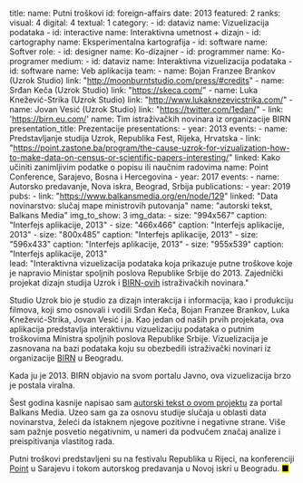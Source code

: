title: 
    name: Putni troškovi
id: foreign-affairs
date: 2013
featured: 2
ranks:
    visual: 4
    digital: 4
    textual: 1
category: 
    - id: dataviz
      name: Vizuelizacija podataka
    - id: interactive
      name: Interaktivna umetnost + dizajn
    - id: cartography
      name: Eksperimentalna kartografija
    - id: software
      name: Softver
role:
    - id: designer
      name: Ko-dizajner
    - id: programmer
      name: Ko-programer
medium:
    - id: dataviz
      name: Interaktivna vizuelizacija podataka
    - id: software
      name: Veb aplikacija
team:
    - name: Bojan Franzee Brankov (Uzrok Studio)
      link: "http://moonburntstudio.com/press/#credits"
    - name: Srđan Keča (Uzrok Studio)
      link: "https://skeca.com/"
    - name: Luka Knežević-Strika (Uzrok Studio)
      link: "http://www.lukaknezevicstrika.com/"
    - name: Jovan Vesić (Uzrok Studio)
      link: "https://twitter.com/1edan/"
    - link: 'https://birn.eu.com/'
      name: Tim istraživačkih novinara iz organizacije BIRN
presentation_title: Prezentacije
presentations:
    - year: 2013
      events:
        - name: <span class='italic-style'>Predstavljanje studija Uzrok</span>, Republika Fest, Rijeka, Hrvatska
        - link: "https://point.zastone.ba/program/the-cause-uzrok-for-vizualization-how-to-make-data-on-census-or-scientific-papers-interesting/"
          linked: Kako učiniti zanimljivim podatke o popisu ili naučnim radovima
          name: Point Conference, Sarajevo, Bosna i Hercegovina
    - year: 2017
      events:
        - name: <span class='italic-style'>Autorsko predavanje</span>, Nova iskra, Beograd, Srbija
publications:
    - year: 2019
      pubs:
        - link: "https://www.balkansmedia.org/en/node/129"
          linked: "Data novinarstvo: slučaj mape ministrovih putovanja"
          name: "autorski tekst, Balkans Media"
img_to_show: 3
img_data:
    - size: "994x567"
      caption: "Interfejs aplikacije, 2013"
    - size: "466x466"
      caption: "Interfejs aplikacije, 2013"
    - size: "800x485"
      caption: "Interfejs aplikacije, 2013"
    - size: "596x433"
      caption: "Interfejs aplikacije, 2013"
    - size: "955x539"
      caption: "Interfejs aplikacije, 2013"   
lead: "Interaktivna vizuelizacija podataka koja prikazuje putne troškove koje je napravio Ministar spoljnih poslova Republike Srbije do 2013. Zajednički projekat dizajn studija Uzrok i <a href='https://birn.eu.com/' target='_blank'>BIRN-ovih</a> istraživačkih novinara."

Studio Uzrok bio je studio za dizajn interakcija i informacija, kao i produkciju filmova, koji smo osnovali i vodili Srđan Keča, Bojan Franzee Brankov, Luka Knežević-Strika, Jovan Vesić i ja. Kao jedan od naših prvih projekata, ova aplikacija predstavlja interaktivnu vizuelizaciju podataka o putnim troškovima Ministra spoljnih poslova Republike Srbije. Vizuelizacija je zasnovana na bazi podataka koju su obezbedili istraživački novinari iz organizacije <a href='https://birn.eu.com/' target='_blank'>BIRN</a> u Beogradu.

Kada ju je 2013. BIRN objavio na svom portalu <span class='italic-style'>Javno</span>, ova vizuelizacija brzo je postala viralna. 

Šest godina kasnije napisao sam <a href='https://www.balkansmedia.org/en/node/129' target='_blank'>autorski tekst o ovom projektu</a> za portal Balkans Media. Uzeo sam ga za osnovu studije slučaja u oblasti data novinarstva, želeći da istaknem njegove pozitivne i negativne strane. Više sam pažnje posvetio negativnim, u nameri da podvučem značaj analize i preispitivanja vlastitog rada.  

<span class='italic-style'>Putni troškovi</span> predstavljeni su na festivalu Republika u Rijeci, na konferenciji <a href='https://point.zastone.ba/program/the-cause-uzrok-for-vizualization-how-to-make-data-on-census-or-scientific-papers-interesting/' target='_blank'>Point</a> u Sarajevu i tokom autorskog predavanja u Novoj iskri u Beogradu. <mark>&#9632;</mark>